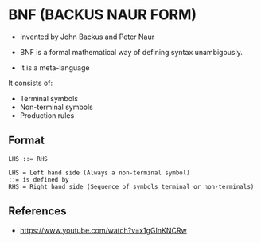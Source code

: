 # BNF (BACKUS NAUR FORM)

* Invented by John Backus and Peter Naur

* BNF is a formal mathematical way of defining syntax unambigously.
* It is a meta-language

It consists of:
* Terminal symbols
* Non-terminal symbols
* Production rules

## Format
```
LHS ::= RHS

LHS = Left hand side (Always a non-terminal symbol)
::= is defined by
RHS = Right hand side (Sequence of symbols terminal or non-terminals)
```

## References

* https://www.youtube.com/watch?v=x1gGInKNCRw
